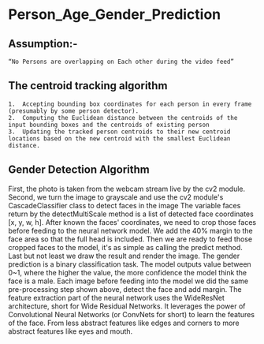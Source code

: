 # Person_Age_Gender_Prediction

## Assumption:-

	“No Persons are overlapping on Each other during the video feed”
			
## The centroid tracking algorithm
	1.	Accepting bounding box coordinates for each person in every frame (presumably by some person detector).
	2.	Computing the Euclidean distance between the centroids of the input bounding boxes and the centroids of existing person 
	3.	Updating the tracked person centroids to their new centroid locations based on the new centroid with the smallest Euclidean distance.

## Gender Detection Algorithm

First, the photo is taken from the webcam stream live by the cv2 module.
Second, we turn the image to grayscale and use the cv2 module's CascadeClassifier class to detect faces in the image
The variable faces return by the detectMultiScale method is a list of detected face coordinates [x, y, w, h]. After known the faces' coordinates, we need to crop those faces before feeding to the neural network model. We add the 40% margin to the face area so that the full head is included.
Then we are ready to feed those cropped faces to the model, it's as simple as calling the predict method. Last but not least we draw the result and render the image. The gender prediction is a binary classification task. The model outputs value between 0~1, where the higher the value, the more confidence the model think the face is a male.
Each image before feeding into the model we did the same pre-processing step shown above, detect the face and add margin.
The feature extraction part of the neural network uses the WideResNet architecture, short for Wide Residual Networks. It leverages the power of Convolutional Neural Networks (or ConvNets for short) to learn the features of the face. From less abstract features like edges and corners to more abstract features like eyes and mouth.
